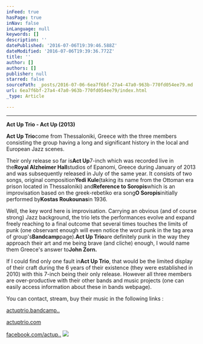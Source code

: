 ```yaml
---
inFeed: true
hasPage: true
inNav: false
inLanguage: null
keywords: []
description: ''
datePublished: '2016-07-06T19:39:46.588Z'
dateModified: '2016-07-06T19:39:36.772Z'
title: ''
author: []
authors: []
publisher: null
starred: false
sourcePath: _posts/2016-07-06-6ea7f6bf-27a4-47a0-963b-770fd054ee79.md
url: 6ea7f6bf-27a4-47a0-963b-770fd054ee79/index.html
_type: Article

---
```

****

**Act Up Trio - Act Up (2013)**

**Act Up Trio**come from Thessaloniki, Greece with the three members consisting the group having a long and significant history in the local and European Jazz scenes. 

Their only release so far is**Act Up**7-inch which was recorded live in the**Royal Alzheimer Hall**studios of Epanomi, Greece during January of 2013 and was subsequently released in July of the same year. It consists of two songs, original composition**Yedi Kule**(taking its name from the Ottoman era prison located in Thessaloniki) and**Reference to Soropis**which is an improvisation based on the greek-rebetiko era song**O Soropis**initially performed by**Kostas Roukounas**in 1936\.

Well, the key word here is improvisation. Carrying an obvious (and of course strong) Jazz background, the trio lets the performances evolve and expand freely reaching to a final outcome that several times touches the limits of punk (one observant enough will even notice the word punk in the tag area of group's**Bandcamp**page).**Act Up Trio**are definitely punk in the way they approach their art and me being brave (and cliche) enough, I would name them Greece's answer to**John Zorn.**

If I could find only one fault in**Act Up Trio**, that would be the limited display of their craft during the 6 years of their existence (they were established in 2010) with this 7-inch being their only release. However all three members are over-productive with their other bands and music projects (one can easily access information about these in bands webpage).

You can contact, stream, buy their music in the following links :

[actuptrio.bandcamp..][0]

[actuptrio.com][1]

[facebook.com/actup..][2]
![](https://the-grid-user-content.s3-us-west-2.amazonaws.com/ef0767c8-3498-493b-808f-bfa4e3056b10.jpg)

[0]: http://t.umblr.com/redirect?z=http%3A%2F%2Factuptrio.bandcamp.com%2F&t=OTExODFiZDZlNWJkNDVlMjg2YWEyY2NmNGJmMzIyMTFiOWE4NmM0OCxSd3ZmamNNcg%3D%3D
[1]: http://t.umblr.com/redirect?z=http%3A%2F%2Factuptrio.com%2F&t=NGYxM2NkODZkNDMyN2M0OWY4MjdiOTBhMWI0ZWIxYzAyMDQ1NzU5OCxSd3ZmamNNcg%3D%3D
[2]: http://t.umblr.com/redirect?z=https%3A%2F%2Fwww.facebook.com%2Factuptrio%2F&t=NGE4NDJjZTA3NTFmMWY1MDYyYTEyMWFlMWI5NDQ1ZTRiZmMyNWE5MCxSd3ZmamNNcg%3D%3D